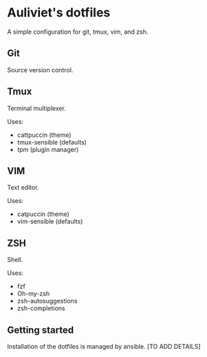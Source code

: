 # Auliviet's dotfiles
A simple configuration for git, tmux, vim, and zsh.

## Git
Source version control.


## Tmux
Terminal multiplexer.

Uses:
- cattpuccin (theme)
- tmux-sensible (defaults)
- tpm (plugin manager)


## VIM
Text editor.

Uses:
- catpuccin (theme)
- vim-sensible (defaults)


## ZSH
Shell.

Uses:
- fzf
- Oh-my-zsh
- zsh-autosuggestions
- zsh-completions


## Getting started
Installation of the dotfiles is managed by ansible.
[TO ADD DETAILS]

